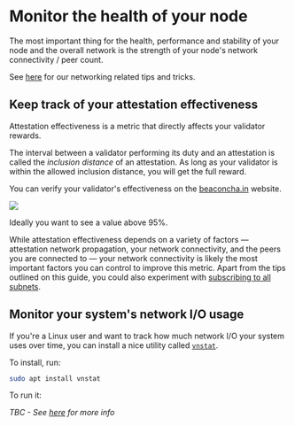 # Monitor the health of your node

The most important thing for the health, performance and stability of your node and the overall network is the strength of your node's network connectivity / peer count.

See [here](./networking.md) for our networking related tips and tricks.

## Keep track of your attestation effectiveness

Attestation effectiveness is a metric that directly affects your validator rewards.

The interval between a validator performing its duty and an attestation is called the *inclusion distance* of an attestation.
As long as your validator is within the allowed inclusion distance, you will get the full reward.

You can verify your validator's effectiveness on the [beaconcha.in](https://beaconcha.in/) website.

![](https://i.imgur.com/u80Ub2j.png)

Ideally you want to see a value above 95%.

While attestation effectiveness depends on a variety of factors — attestation network propagation, your network connectivity, and the peers you are connected to — your network connectivity is likely the most important factors you can control to improve this metric.
Apart from the tips outlined on this guide, you could also experiment with [subscribing to all subnets](./profits.md#subscribe-to-all-subnets).

## Monitor your system's network I/O usage

If you're a Linux user and want to track how much network I/O your system uses over time, you can install a nice utility called [`vnstat`](https://humdi.net/vnstat/).

To install, run:

```sh
sudo apt install vnstat
```

To run it:

*TBC - See [here](https://docs.rocketpool.net/guides/node/performance.html#beaconcha-in-website-using-the-beacon-chain-as-a-metric-source) for more info*

